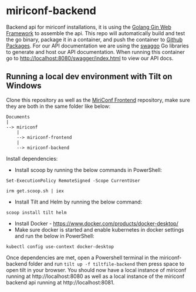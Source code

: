# miriconf-backend

Backend api for miriconf installations, it is using the [Golang Gin Web Framework](https://gin-gonic.com) to assemble the api. This repo will automatically build and test the go binary, package it in a container, and push the container to [Github Packages](https://github.com/orgs/MiriConf/packages?repo_name=miriconf-backend). For our API documentation we are using the [swaggo](https://github.com/swaggo) Go libraries to generate and host our API documentation. When running this container go to [http://localhost:8080/swagger/index.html](http://localhost:8080/swagger/index.html) to view our API docs.

## Running a local dev environment with Tilt on Windows

Clone this repository as well as the [MiriConf Frontend](https://github.com/MiriConf/miriconf-frontend) repository, make sure they are both in the same folder like below:

```
Documents
|
--> miriconf
    |
    --> miriconf-frontend
    |
    --> miriconf-backend
```

Install dependencies:

- Install scoop by running the below commands in PowerShell:

```
Set-ExecutionPolicy RemoteSigned -Scope CurrentUser
```

```
irm get.scoop.sh | iex
```

- Install Tilt and Helm by running the below command:

```
scoop install tilt helm
```

- Install Docker - https://www.docker.com/products/docker-desktop/
- Make sure docker is started and enable kubernetes in docker settings and run the below in PowerShell:

```
kubectl config use-context docker-desktop
```

Once dependencies are met, open a Powershell terminal in the miriconf-backend folder and run `tilt up -f tiltfile-backend` then press space to open tilt in your browser. You should now have a local instance of miriconf running at http://localhost:8080 as well as a local instance of the miriconf backend api running at http://localhost:8081.
